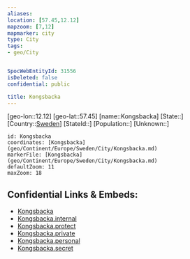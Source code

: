 ```yaml
---
aliases: 
location: [57.45,12.12]
mapzoom: [7,12] 
mapmarker: city 
type: City
tags:
- geo/City


SpocWebEntityId: 31556
isDeleted: false
confidential: public

title: Kongsbacka
---
```

[geo-lon::12.12]
[geo-lat::57.45]
[name::Kongsbacka]
[State::]
[Country::[Sweden](geo/Continent/Europe/Sweden.md)]
[StateId::]
[Population::]
[Unknown::]


```leaflet
id: Kongsbacka
coordinates: [Kongsbacka](geo/Continent/Europe/Sweden/City/Kongsbacka.md)
markerFile: [Kongsbacka](geo/Continent/Europe/Sweden/City/Kongsbacka.md)
defaultZoom: 11 
maxZoom: 18
```


## Confidential Links & Embeds: 
- [Kongsbacka](../../../../../../_public/geo/Continent/Europe/Sweden/City/Kongsbacka.md) 
- [Kongsbacka.internal](../../../../../../_internal/geo/Continent/Europe/Sweden/City/Kongsbacka.internal.md) 
- [Kongsbacka.protect](../../../../../../_protect/geo/Continent/Europe/Sweden/City/Kongsbacka.protect.md) 
- [Kongsbacka.private](../../../../../../_private/geo/Continent/Europe/Sweden/City/Kongsbacka.private.md) 
- [Kongsbacka.personal](../../../../../../_personal/geo/Continent/Europe/Sweden/City/Kongsbacka.personal.md) 
- [Kongsbacka.secret](../../../../../../_secret/geo/Continent/Europe/Sweden/City/Kongsbacka.secret.md) 
